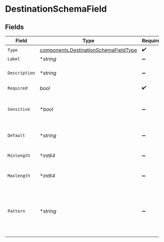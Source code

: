 # DestinationSchemaField


## Fields

| Field                                                                                          | Type                                                                                           | Required                                                                                       | Description                                                                                    | Example                                                                                        |
| ---------------------------------------------------------------------------------------------- | ---------------------------------------------------------------------------------------------- | ---------------------------------------------------------------------------------------------- | ---------------------------------------------------------------------------------------------- | ---------------------------------------------------------------------------------------------- |
| `Type`                                                                                         | [components.DestinationSchemaFieldType](../../models/components/destinationschemafieldtype.md) | :heavy_check_mark:                                                                             | N/A                                                                                            | text                                                                                           |
| `Label`                                                                                        | **string*                                                                                      | :heavy_minus_sign:                                                                             | N/A                                                                                            | URL                                                                                            |
| `Description`                                                                                  | **string*                                                                                      | :heavy_minus_sign:                                                                             | N/A                                                                                            | The URL to send the event to                                                                   |
| `Required`                                                                                     | *bool*                                                                                         | :heavy_check_mark:                                                                             | N/A                                                                                            | true                                                                                           |
| `Sensitive`                                                                                    | **bool*                                                                                        | :heavy_minus_sign:                                                                             | Indicates if the field contains sensitive information.                                         | false                                                                                          |
| `Default`                                                                                      | **string*                                                                                      | :heavy_minus_sign:                                                                             | Default value for the field.                                                                   | default_value                                                                                  |
| `Minlength`                                                                                    | **int64*                                                                                       | :heavy_minus_sign:                                                                             | Minimum length for a text input.                                                               | 0                                                                                              |
| `Maxlength`                                                                                    | **int64*                                                                                       | :heavy_minus_sign:                                                                             | Maximum length for a text input.                                                               | 255                                                                                            |
| `Pattern`                                                                                      | **string*                                                                                      | :heavy_minus_sign:                                                                             | Regex pattern for validation (compatible with HTML5 pattern attribute).                        | ^[a-zA-Z0-9_]+$                                                                                |